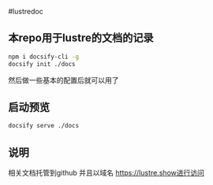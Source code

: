 #lustredoc

## 本repo用于lustre的文档的记录

```bash
npm i docsify-cli -g
docsify init ./docs
```

然后做一些基本的配置后就可以用了

## 启动预览
```bash
docsify serve ./docs
```

## 说明 
相关文档托管到github
并且以域名
https://lustre.show进行访问
